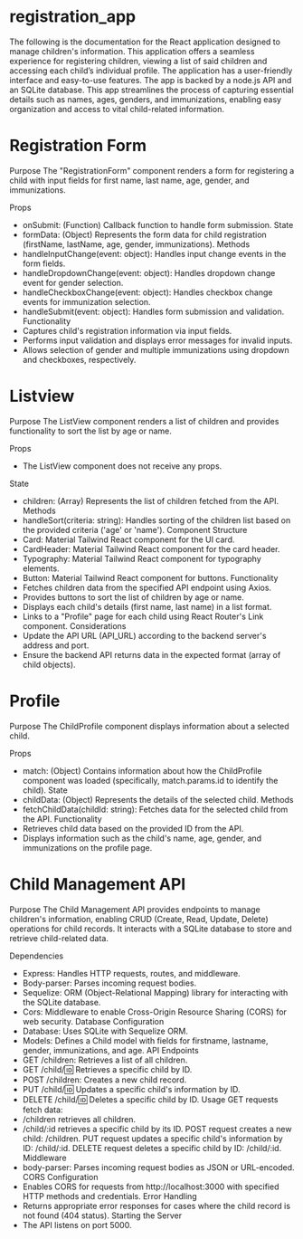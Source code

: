 # registration_app
The following is the documentation for the React application designed to manage children's information. This application offers a seamless experience for registering children, viewing a list of said children and accessing each child’s individual profile. The application has a user-friendly interface and easy-to-use features. The app is backed by a node.js API and an SQLite database. This app streamlines the process of capturing essential details such as names, ages, genders, and immunizations, enabling easy organization and access to vital child-related information.

# Registration Form

Purpose
The "RegistrationForm" component renders a form for registering a child with input fields for first name, last name, age, gender, and immunizations.

Props
- onSubmit: (Function) Callback function to handle form submission.
State
- formData: (Object) Represents the form data for child registration (firstName, lastName, age, gender, immunizations).
Methods
- handleInputChange(event: object): Handles input change events in the form fields.
- handleDropdownChange(event: object): Handles dropdown change event for gender selection.
- handleCheckboxChange(event: object): Handles checkbox change events for immunization selection.
- handleSubmit(event: object): Handles form submission and validation.
Functionality
- Captures child's registration information via input fields.
- Performs input validation and displays error messages for invalid inputs.
- Allows selection of gender and multiple immunizations using dropdown and checkboxes, respectively.

# Listview
Purpose
The ListView component renders a list of children and provides functionality to sort the list by age or name.

Props
- The ListView component does not receive any props.

State
- children: (Array) Represents the list of children fetched from the API.
Methods
- handleSort(criteria: string): Handles sorting of the children list based on the provided criteria ('age' or 'name').
Component Structure
- Card: Material Tailwind React component for the UI card.
- CardHeader: Material Tailwind React component for the card header.
- Typography: Material Tailwind React component for typography elements.
- Button: Material Tailwind React component for buttons.
Functionality
- Fetches children data from the specified API endpoint using Axios.
- Provides buttons to sort the list of children by age or name.
- Displays each child's details (first name, last name) in a list format.
- Links to a "Profile" page for each child using React Router's Link component.
Considerations
- Update the API URL (API_URL) according to the backend server's address and port.
- Ensure the backend API returns data in the expected format (array of child objects).

# Profile
Purpose
The ChildProfile component displays information about a selected child.

Props
- match: (Object) Contains information about how the ChildProfile component was loaded (specifically, match.params.id to identify the child).
State
- childData: (Object) Represents the details of the selected child.
Methods
- fetchChildData(childId: string): Fetches data for the selected child from the API.
Functionality
- Retrieves child data based on the provided ID from the API.
- Displays information such as the child's name, age, gender, and immunizations on the profile page.

 # Child Management API 
Purpose
The Child Management API provides endpoints to manage children's information, enabling CRUD (Create, Read, Update, Delete) operations for child records. It interacts with a SQLite database to store and retrieve child-related data.

Dependencies
- Express: Handles HTTP requests, routes, and middleware.
- Body-parser: Parses incoming request bodies.
- Sequelize: ORM (Object-Relational Mapping) library for interacting with the SQLite database.
- Cors: Middleware to enable Cross-Origin Resource Sharing (CORS) for web security.
Database Configuration
- Database: Uses SQLite with Sequelize ORM.
- Models: Defines a Child model with fields for firstname, lastname, gender, immunizations, and age.
API Endpoints
- GET /children: Retrieves a list of all children.
- GET /child/:id: Retrieves a specific child by ID.
- POST /children: Creates a new child record.
- PUT /child/:id: Updates a specific child's information by ID.
- DELETE /child/:id: Deletes a specific child by ID.
Usage
GET requests fetch data:
- /children retrieves all children.
- /child/:id retrieves a specific child by its ID.
POST request creates a new child: /children.
PUT request updates a specific child's information by ID: /child/:id.
DELETE request deletes a specific child by ID: /child/:id.
Middleware
- body-parser: Parses incoming request bodies as JSON or URL-encoded.
CORS Configuration
- Enables CORS for requests from http://localhost:3000 with specified HTTP methods and credentials.
Error Handling
- Returns appropriate error responses for cases where the child record is not found (404 status).
Starting the Server
- The API listens on port 5000.


